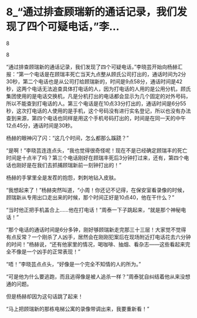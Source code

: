 # 8_“通过排查顾瑞新的通话记录，我们发现了四个可疑电话，”李...

8

8

“通过排查顾瑞新的通话记录，我们发现了四个可疑电话，”李晓芸开始向杨赫汇报：“第一个电话是在顾瑞丰死亡当天九点整从顾氏公司打出的，通话时间为2分30秒，第二个电话也是从公司打给顾瑞新的，时间是9点58分，通话时间是42秒，这两个电话无法追查具体打电话的人，因为打电话的人用的是公用分机，顾氏集团使用的是电话交换机，凡是分机打出的电话都会显示为几个固定的对外号码，所以不能查到打电话的人。第三个电话是在10点33分打出的，通话时间是6分55秒，这次打电话的人使用的是手机，这个号码没有进行实名登记，所以也没有办法查到来源，第四个电话也同样是用这个手机号码打出的，时间是在同一天的中午12点45分，通话时间是30秒。

杨赫的眼神闪了闪：“这几个时间，怎么都那么蹊跷？”

“是啊！”李晓芸连连点头，“我也觉得很奇怪呢！现在不是已经确定顾瑞丰的死亡时间是十点半了吗？第三个电话刚好在顾瑞丰死后3分钟打过来，还有，第四个电话也刚好是在我们去抓捕顾瑞新前一刻钟打出的！”

杨赫的手掌里全是发茬的抱怨，刺刺地钻入皮肤。

“我想起来了！”杨赫突然叫道，“小周！你还记不记得，在保安室看录像的时候，顾瑞新从专用出口走出来的时候，那个时间正好是10点40，他在干什么？”

“当时他正把手机盖合上……他在打电话！”周泰一下子跳起来，“就是那个神秘电话！”

“那个电话的通话时间是6分多钟，刚好够顾瑞新走完那三十三层！大家觉不觉得有点反常？一个刚杀了人凶手，居然会在刚刚犯案后在现场附近打电话花去六分钟的时间！”杨赫说，“还有他家里的情况，喝咖啡、抽烟、看杂志——这些看起来完全不像是一个凶手的正常表现！”

“唔！”李晓芸点点头，“好像是一个完全不知情的人的所为。”

“可是他为什么要逃跑，而且逃得像是被人追杀一样？”周泰犹自纠结着他从来没想通的问题。

但是杨赫却因为这句话跳了起来！

“马上把顾瑞新的那栋电梯公寓的录像带调出来，我要重新看！”